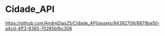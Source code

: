 # Cidade_API


https://github.com/AndreDias25/Cidade_API/assets/84392709/8879be50-a4cd-4ff3-8365-70285bfbc308


